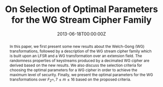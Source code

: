 ---
title: "On Selection of Optimal Parameters for the WG Stream Cipher Family"
authors:
- Kalikinkar Mandal
- Guang Gong
- admin
- Mark Aagaard

date: "2013-06-18T00:00:00Z"
doi: "10.1109/CWIT.2013.6621585"

# Publication type.
# Legend: 0 = Uncategorized; 1 = Conference paper; 2 = Journal article;
# 3 = Preprint / Working Paper; 4 = Report; 5 = Book; 6 = Book section;
# 7 = Thesis; 8 = Patent
publication_types: ["1"]

# Publication name and optional abbreviated publication name.
publication: "*The 13th Canadian Workshop on Information Theory (CWIT 2013)*"
publication_short: ""

abstract: In this paper, we first present some new results about the Welch-Gong (WG) transformations, followed by a description of the WG stream cipher family which is built upon an LFSR and a WG transformation over an extension field. The randomness properties of keystreams produced by a decimated WG cipher are derived based on the new results. We also discuss the selection criteria for choosing the optimal parameters for a WG cipher in order to achieve the maximum level of security. Finally, we present the optimal parameters for the WG transformations over $F_{2^m} , 7 \leq m \leq 16$ based on the proposed criteria.
---